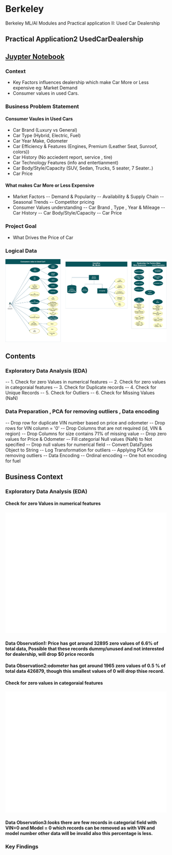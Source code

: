 # Berkeley
Berkeley ML/AI Modules and Practical application II: Used Car Dealership

## Practical Application2 UsedCarDealership <What makes Car More or Less Expensive>

## [Juypter Notebook](https://github.com/Jhonson924/berkeley/blob/main/Used_Car_Dealership/usedCarDealership.ipynb)

### Context
- Key Factors influences dealership which make Car More or Less expensive eg: Market Demand
- Consumer values in used Cars.

### Business Problem Statement

#### Consumer Vaules in Used Cars 
- Car Brand (Luxury vs General)
- Car Type (Hybrid, Electric, Fuel)
- Car Year Make, Odometer
- Car Efficiency & Features (Engines, Premium (Leather Seat, Sunroof, colors))
- Car History (No acciedent report, service , tire)
- Car Technology Features (info and entertianment)
- Car Body/Style/Capacity (SUV, Sedan, Trucks, 5 seater, 7 Seater..)
- Car Price

#### What makes Car More or Less Expensive
- Market Factors
-- Demand & Popularity
-- Availability & Supply Chain
-- Seasonal Trends
-- Competitor pricing
- Consumer Values understanding
-- Car Brand , Type , Year & Mileage
-- Car History
-- Car Body/Style/Capacity
-- Car Price

### Project Goal
- What Drives the Price of Car

### Logical Data

![Business Understading](./images/usedCarContext.png)

## Contents

### Exploratory Data Analysis (EDA)
-- 1. Check for zero Values in numerical features
-- 2. Check for zero values in categoraial features
-- 3. Check for Duplicate records
-- 4. Check for Unique Records
-- 5. Check for Outliers
-- 6. Check for Missing Values (NaN)

### Data Preparation , PCA for removing outliers , Data encoding
-- Drop row for duplicate VIN number based on price and odometer
-- Drop rows for VIN column = '0'
-- Drop Columns that are not required (id, VIN & region)
-- Drop Columns for size contains 71% of missing value
-- Drop zero values for Price & Odometer
-- Fill categorial Null values (NaN) to Not specified
-- Drop null values for numerical field
-- Convert DataTypes Object to String
-- Log Transformation for outliers
-- Applying PCA for removing outliers
-- Data Encoding
-- Ordinal encoding
-- One hot encoding for fuel

## Business Context 

### Exploratory Data Analysis (EDA)

#### Check for zero Values in numerical features

![Check for zero](./images/zero_values_pie_charts.png)

#### Data Observation1: Price has got around 32895 zero values of 6.6% of total data, Possible that these records dummy/unused and not interested for dealership, will drop $0 price records

#### Data Observation2:odometer has got around 1965 zero values of 0.5 % of total data 426879, though this smallest values of 0 will drop thise record.

#### Check for zero values in categoraial features

![Check for zero](./images/zero_values_categorical.png)

#### Data Observation3:looks there are few records in categorial field with VIN=0 and Model = 0 which records can be removed as with VIN and model number other data will be invalid also this percentage is less.

### Key Findings

